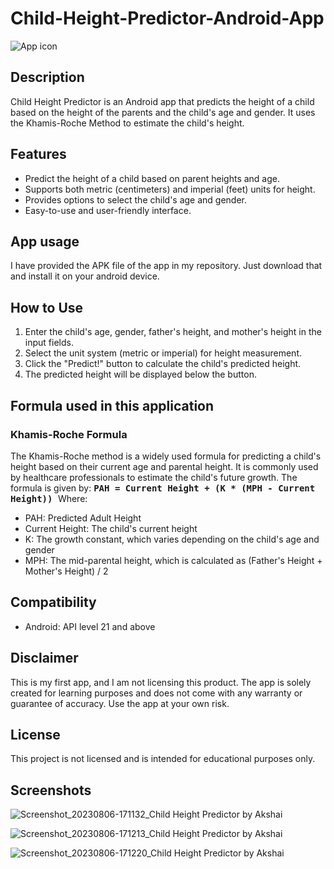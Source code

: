 # Child-Height-Predictor-Android-App

![App icon](https://github.com/Akshai-krishna-2003/Child-Height-Predictor-Android-App/assets/93439677/8a8b19ba-fe00-44ef-89d7-fc915d8bfd1c)


## Description
Child Height Predictor is an Android app that predicts the height of a child based on the height of the parents and the child's age and gender. It uses the Khamis-Roche Method to estimate the child's height.

## Features

- Predict the height of a child based on parent heights and age.
- Supports both metric (centimeters) and imperial (feet) units for height.
- Provides options to select the child's age and gender.
- Easy-to-use and user-friendly interface.

## App usage 
I have provided the APK file of the app in my repository. Just download that and install it on your android device.

## How to Use

1. Enter the child's age, gender, father's height, and mother's height in the input fields.
2. Select the unit system (metric or imperial) for height measurement.
3. Click the "Predict!" button to calculate the child's predicted height.
4. The predicted height will be displayed below the button.

## Formula used in this application
### Khamis-Roche Formula

The Khamis-Roche method is a widely used formula for predicting a child's height based on their current age and parental height. It is commonly used by healthcare professionals to estimate the child's future growth. The formula is given by:
<kbd>
**PAH = Current Height + (K * (MPH - Current Height))**
</kbd>
Where:
- PAH: Predicted Adult Height
- Current Height: The child's current height
- K: The growth constant, which varies depending on the child's age and gender
- MPH: The mid-parental height, which is calculated as (Father's Height + Mother's Height) / 2

## Compatibility
- Android: API level 21 and above

## Disclaimer

This is my first app, and I am not licensing this product. The app is solely created for learning purposes and does not come with any warranty or guarantee of accuracy. Use the app at your own risk.

## License

This project is not licensed and is intended for educational purposes only.

## Screenshots

![Screenshot_20230806-171132_Child Height Predictor by Akshai](https://github.com/Akshai-krishna-2003/Child-Height-Predictor-Android-App/assets/93439677/db35629d-cbe6-4462-b97b-5008db8656eb)

![Screenshot_20230806-171213_Child Height Predictor by Akshai](https://github.com/Akshai-krishna-2003/Child-Height-Predictor-Android-App/assets/93439677/03aa3549-56bc-4589-a7b0-b6304247c187)

![Screenshot_20230806-171220_Child Height Predictor by Akshai](https://github.com/Akshai-krishna-2003/Child-Height-Predictor-Android-App/assets/93439677/4e976058-03cb-4d76-b747-3232361c2e0d)


